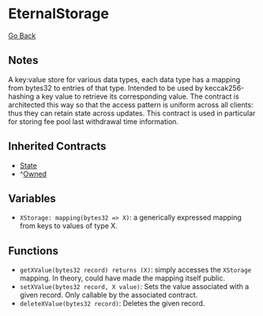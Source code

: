 # EternalStorage

[Go Back](../contracts.md)

## Notes

A key:value store for various data types, each data type has a mapping from bytes32 to entries of that type. Intended to be used by keccak256-hashing a key value to retrieve its corresponding value. The contract is architected this way so that the access pattern is uniform across all clients: thus they can retain state across updates. This contract is used in particular for storing fee pool last withdrawal time information.

## Inherited Contracts

* [State](State.md)
* ^[Owned](Owned.md)

## Variables

* `XStorage: mapping(bytes32 => X)`: a generically expressed mapping from keys to values of type X.

## Functions

* `getXValue(bytes32 record) returns (X)`: simply accesses the `XStorage` mapping. In theory, could have made the mapping itself public.
* `setXValue(bytes32 record, X value)`: Sets the value associated with a given record. Only callable by the associated contract.
* `deleteXValue(bytes32 record)`: Deletes the given record.
